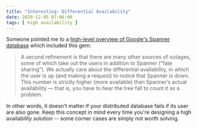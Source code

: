 ```yaml
---
title: "Interesting: Differential Availability"
date: 2020-12-05 07:06:00
tags: [ high availability ]
---
```

Someone pointed me to a [high-level overview of Google's Spanner database](https://storage.googleapis.com/pub-tools-public-publication-data/pdf/45855.pdf) which included this gem:

> A second refinement is that there are many other sources of outages, some of which take out the users in addition to Spanner (“fate sharing”). We actually care about the differential availability, in which the user is up (and making a request) to notice that Spanner is down. This number is strictly higher (more available) than Spanner’s actual availability — that is, you have to hear the tree fall to count it as a problem.

In other words, it doesn't matter if your distributed database fails if its user are also gone. Keep this concept in mind every time you're designing a high availability solution -- some corner cases are simply not worth solving.